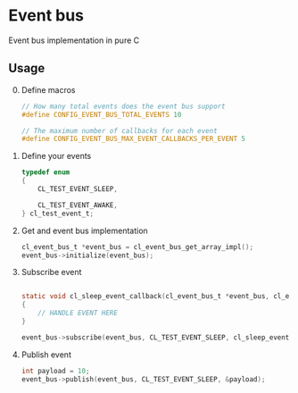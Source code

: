 # Event bus

Event bus implementation in pure C

## Usage

0. Define macros

    ```c
    // How many total events does the event bus support
    #define CONFIG_EVENT_BUS_TOTAL_EVENTS 10

    // The maximum number of callbacks for each event
    #define CONFIG_EVENT_BUS_MAX_EVENT_CALLBACKS_PER_EVENT 5
    ```

1. Define your events

    ```c
    typedef enum
    {
        CL_TEST_EVENT_SLEEP,

        CL_TEST_EVENT_AWAKE,
    } cl_test_event_t;
    ```

2. Get and event bus implementation

    ```c
    cl_event_bus_t *event_bus = cl_event_bus_get_array_impl();
    event_bus->initialize(event_bus);
    ```

3. Subscribe event

    ```c

    static void cl_sleep_event_callback(cl_event_bus_t *event_bus, cl_event_t event, void *payload)
    {
        // HANDLE EVENT HERE
    }

    event_bus->subscribe(event_bus, CL_TEST_EVENT_SLEEP, cl_sleep_event_callback);
    ```

4. Publish event

    ```c
    int payload = 10;
    event_bus->publish(event_bus, CL_TEST_EVENT_SLEEP, &payload);
    ```
